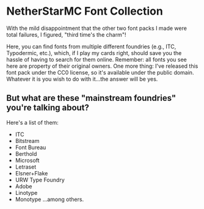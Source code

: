 # NetherStarMC Font Collection
With the mild disappointment that the other two font packs I made were total failures, I figured, "third time's the charm"!

Here, you can find fonts from multiple different foundries (e.g., ITC, Typodermic, etc.), which, if I play my cards right, should save you the hassle of having to search for them online. Remember: all fonts you see here are property of their original owners. One more thing: I've released this font pack under the CC0 license, so it's available under the public domain. Whatever it is you wish to do with it...the answer will be yes.

## But what are these "mainstream foundries" you're talking about?
Here's a list of them:
- ITC
- Bitstream
- Font Bureau
- Berthold
- Microsoft
- Letraset
- Elsner+Flake
- URW Type Foundry
- Adobe
- Linotype
- Monotype
...among others.
